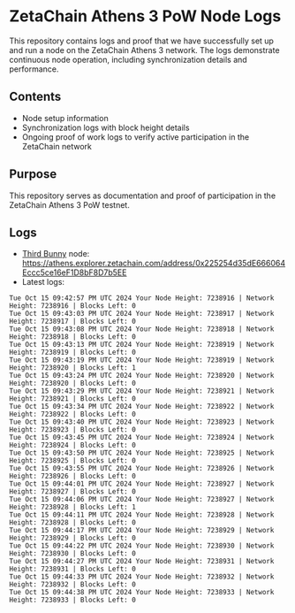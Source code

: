 # ZetaChain Athens 3 PoW Node Logs
This repository contains logs and proof that we have successfully set up and run a node on the ZetaChain Athens 3 network. The logs demonstrate continuous node operation, including synchronization details and performance.

## Contents
- Node setup information
- Synchronization logs with block height details
- Ongoing proof of work logs to verify active participation in the ZetaChain network

## Purpose
This repository serves as documentation and proof of participation in the ZetaChain Athens 3 PoW testnet.

## Logs

- [Third Bunny](https://thirdbunny.xyz/) node: https://athens.explorer.zetachain.com/address/0x225254d35dE666064Eccc5ce16eF1D8bF8D7b5EE
- Latest logs:
```
Tue Oct 15 09:42:57 PM UTC 2024 Your Node Height: 7238916 | Network Height: 7238916 | Blocks Left: 0
Tue Oct 15 09:43:03 PM UTC 2024 Your Node Height: 7238917 | Network Height: 7238917 | Blocks Left: 0
Tue Oct 15 09:43:08 PM UTC 2024 Your Node Height: 7238918 | Network Height: 7238918 | Blocks Left: 0
Tue Oct 15 09:43:13 PM UTC 2024 Your Node Height: 7238919 | Network Height: 7238919 | Blocks Left: 0
Tue Oct 15 09:43:19 PM UTC 2024 Your Node Height: 7238919 | Network Height: 7238920 | Blocks Left: 1
Tue Oct 15 09:43:24 PM UTC 2024 Your Node Height: 7238920 | Network Height: 7238920 | Blocks Left: 0
Tue Oct 15 09:43:29 PM UTC 2024 Your Node Height: 7238921 | Network Height: 7238921 | Blocks Left: 0
Tue Oct 15 09:43:34 PM UTC 2024 Your Node Height: 7238922 | Network Height: 7238922 | Blocks Left: 0
Tue Oct 15 09:43:40 PM UTC 2024 Your Node Height: 7238923 | Network Height: 7238923 | Blocks Left: 0
Tue Oct 15 09:43:45 PM UTC 2024 Your Node Height: 7238924 | Network Height: 7238924 | Blocks Left: 0
Tue Oct 15 09:43:50 PM UTC 2024 Your Node Height: 7238925 | Network Height: 7238925 | Blocks Left: 0
Tue Oct 15 09:43:55 PM UTC 2024 Your Node Height: 7238926 | Network Height: 7238926 | Blocks Left: 0
Tue Oct 15 09:44:01 PM UTC 2024 Your Node Height: 7238927 | Network Height: 7238927 | Blocks Left: 0
Tue Oct 15 09:44:06 PM UTC 2024 Your Node Height: 7238927 | Network Height: 7238928 | Blocks Left: 1
Tue Oct 15 09:44:11 PM UTC 2024 Your Node Height: 7238928 | Network Height: 7238928 | Blocks Left: 0
Tue Oct 15 09:44:17 PM UTC 2024 Your Node Height: 7238929 | Network Height: 7238929 | Blocks Left: 0
Tue Oct 15 09:44:22 PM UTC 2024 Your Node Height: 7238930 | Network Height: 7238930 | Blocks Left: 0
Tue Oct 15 09:44:27 PM UTC 2024 Your Node Height: 7238931 | Network Height: 7238931 | Blocks Left: 0
Tue Oct 15 09:44:33 PM UTC 2024 Your Node Height: 7238932 | Network Height: 7238932 | Blocks Left: 0
Tue Oct 15 09:44:38 PM UTC 2024 Your Node Height: 7238933 | Network Height: 7238933 | Blocks Left: 0
```
